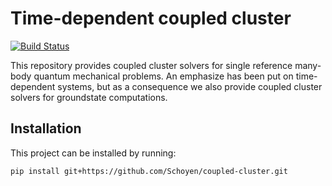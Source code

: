 # Time-dependent coupled cluster

[![Build Status](https://travis-ci.com/Schoyen/coupled-cluster.svg?token=MvgH7xLNL8iVfczJpp8Q&branch=master)](https://travis-ci.com/Schoyen/coupled-cluster)

This repository provides coupled cluster solvers for single reference many-body quantum mechanical problems. An emphasize has been put on time-dependent systems, but as a consequence we also provide coupled cluster solvers for groundstate computations.

## Installation
This project can be installed by running:

```bash
pip install git+https://github.com/Schoyen/coupled-cluster.git
```
